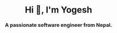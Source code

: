 <h1 align="center">Hi 👋, I'm Yogesh</h1>
<h3 align="center">A passionate software engineer from Nepal.</h3>
